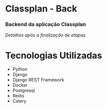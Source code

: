 # Classplan - Back
### Backend da aplicação Classplan

*Detalhes após a finalização de etapas*

# Tecnologias Utilizadas
- Python
- Django
- Django REST Framework
- Docker
- Postgresql
- Redis
- Celery